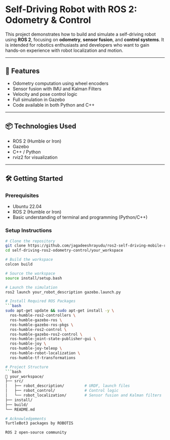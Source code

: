 # Self-Driving Robot with ROS 2: Odometry & Control

This project demonstrates how to build and simulate a self-driving robot using **ROS 2**, focusing on **odometry**, **sensor fusion**, and **control systems**. It is intended for robotics enthusiasts and developers who want to gain hands-on experience with robot localization and motion.

---

## 🚀 Features

- Odometry computation using wheel encoders
- Sensor fusion with IMU and Kalman Filters
- Velocity and pose control logic
- Full simulation in Gazebo
- Code available in both Python and C++

---

## 📦 Technologies Used

- ROS 2 (Humble or Iron)
- Gazebo
- C++ / Python
- rviz2 for visualization

---

## 🛠️ Getting Started

### Prerequisites

- Ubuntu 22.04
- ROS 2 (Humble or Iron)
- Basic understanding of terminal and programming (Python/C++)

### Setup Instructions

```bash
# Clone the repository
git clone https://github.com/jagadeeshrayudu/ros2-self-driving-mobile-robot.git
cd self-driving-ros2-odometry-control/your_workspace

# Build the workspace
colcon build

# Source the workspace
source install/setup.bash

# Launch the simulation
ros2 launch your_robot_description gazebo.launch.py

# Install Required ROS Packages
```bash
sudo apt-get update && sudo apt-get install -y \
  ros-humble-ros2-controllers \
  ros-humble-gazebo-ros \
  ros-humble-gazebo-ros-pkgs \
  ros-humble-ros2-control \
  ros-humble-gazebo-ros2-control \
  ros-humble-joint-state-publisher-gui \
  ros-humble-joy \
  ros-humble-joy-teleop \
  ros-humble-robot-localization \
  ros-humble-tf-transformations

# Project Structure
```bash
📁 your_workspace/
├── src/
│   ├── robot_description/         # URDF, launch files
│   ├── robot_control/             # Control logic
│   └── robot_localization/        # Sensor fusion and Kalman filters
├── install/
├── build/
└── README.md

# Acknowledgements
TurtleBot3 packages by ROBOTIS

ROS 2 open-source community